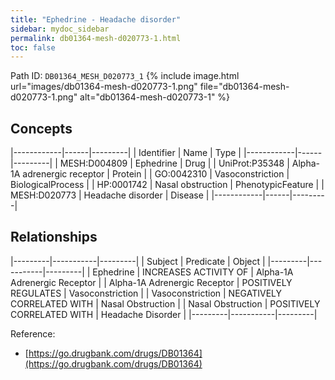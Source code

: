 ```yaml
---
title: "Ephedrine - Headache disorder"
sidebar: mydoc_sidebar
permalink: db01364-mesh-d020773-1.html
toc: false 
---
```



Path ID: `DB01364_MESH_D020773_1`
{% include image.html url="images/db01364-mesh-d020773-1.png" file="db01364-mesh-d020773-1.png" alt="db01364-mesh-d020773-1" %}

## Concepts

|------------|------|---------|
| Identifier | Name | Type    |
|------------|------|---------|
| MESH:D004809 | Ephedrine | Drug |
| UniProt:P35348 | Alpha-1A adrenergic receptor | Protein |
| GO:0042310 | Vasoconstriction | BiologicalProcess |
| HP:0001742 | Nasal obstruction | PhenotypicFeature |
| MESH:D020773 | Headache disorder | Disease |
|------------|------|---------|

## Relationships

|---------|-----------|---------|
| Subject | Predicate | Object  |
|---------|-----------|---------|
| Ephedrine | INCREASES ACTIVITY OF | Alpha-1A Adrenergic Receptor |
| Alpha-1A Adrenergic Receptor | POSITIVELY REGULATES | Vasoconstriction |
| Vasoconstriction | NEGATIVELY CORRELATED WITH | Nasal Obstruction |
| Nasal Obstruction | POSITIVELY CORRELATED WITH | Headache Disorder |
|---------|-----------|---------|

Reference: 
  - [https://go.drugbank.com/drugs/DB01364](https://go.drugbank.com/drugs/DB01364)
